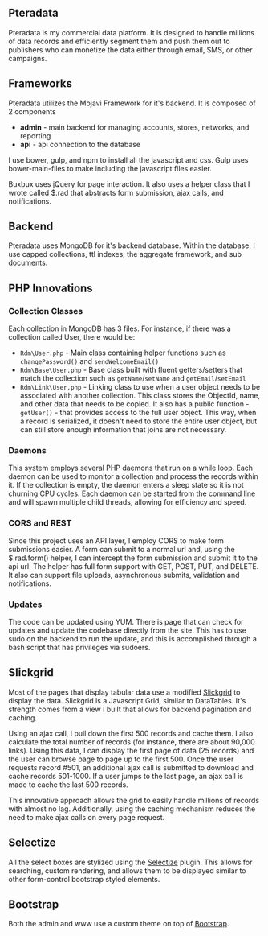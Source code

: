 ## Pteradata

Pteradata is my commercial data platform.  It is designed to handle millions of data records and efficiently segment
them and push them out to publishers who can monetize the data either through email, SMS, or other campaigns.

## Frameworks

Pteradata utilizes the Mojavi Framework for it's backend.  It is composed of 2 components
- **admin** - main backend for managing accounts, stores, networks, and reporting
- **api** - api connection to the database

I use bower, gulp, and npm to install all the javascript and css.  Gulp uses bower-main-files to make including the
javascript files easier.

Buxbux uses jQuery for page interaction.  It also uses a helper class that I wrote called $.rad that
abstracts form submission, ajax calls, and notifications.

## Backend

Pteradata uses MongoDB for it's backend database.  Within the database, I use capped collections, ttl indexes, the
aggregate framework, and sub documents.

## PHP Innovations

### Collection Classes

Each collection in MongoDB has 3 files.  For instance, if there was a collection called User, there would be:
- `Rdm\User.php` - Main class containing helper functions such as `changePassword()` and `sendWelcomeEmail()`
- `Rdm\Base\User.php` - Base class built with fluent getters/setters that match the collection such as `getName`/`setName`
and `getEmail`/`setEmail`
- `Rdm\Link\User.php` - Linking class to use when a user object needs to be associated with another collection.  This
class stores the ObjectId, name, and other data that needs to be copied.  It also has a public function - `getUser()` -
that provides access to the full user object.  This way, when a record is serialized, it doesn't need to store the entire
user object, but can still store enough information that joins are not necessary.

### Daemons

This system employs several PHP daemons that run on a while loop.  Each daemon can be used to monitor a collection and
process the records within it.  If the collection is empty, the daemon enters a sleep state so it is not churning CPU
cycles.  Each daemon can be started from the command line and will spawn multiple child threads, allowing for efficiency
and speed.

### CORS and REST

Since this project uses an API layer, I employ CORS to make form submissions easier.  A form can submit to a normal url
and, using the $.rad.form() helper, I can intercept the form submission and submit it to the api url.  The
helper has full form support with GET, POST, PUT, and DELETE.  It also can support file uploads, asynchronous submits,
validation and notifications.

### Updates

The code can be updated using YUM.  There is page that can check for updates and update the codebase directly from the
site.  This has to use sudo on the backend to run the update, and this is accomplished through a bash script that has
privileges via sudoers.

## Slickgrid

Most of the pages that display tabular data use a modified [Slickgrid](https://github.com/mleibman/SlickGrid) to display the data.  Slickgrid is a Javascript
Grid, similar to DataTables.  It's strength comes from a view I built that allows for backend pagination and caching.

Using an ajax call, I pull down the first 500 records and cache them.  I also calculate the total number of records (for
instance, there are about 90,000 links).  Using this data, I can display the first page of data (25 records) and the user
can browse page to page up to the first 500.  Once the user requests record #501, an additional ajax call is submitted to
download and cache records 501-1000.  If a user jumps to the last page, an ajax call is made to cache the last 500 records.

This innovative approach allows the grid to easily handle millions of records with almost no lag.  Additionally, using the
caching mechanism reduces the need to make ajax calls on every page request.

## Selectize

All the select boxes are stylized using the [Selectize](http://selectize.github.io/selectize.js/) plugin.  This allows for searching, custom rendering, and allows
them to be displayed similar to other form-control bootstrap styled elements.

## Bootstrap

Both the admin and www use a custom theme on top of [Bootstrap](http://www.getbootstrap.com/).